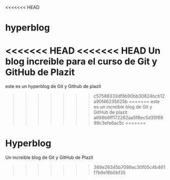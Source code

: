 <<<<<<< HEAD
# hyperblog
<<<<<<< HEAD
<<<<<<< HEAD
Un blog increible para el curso de Git y GitHub de Plazit
=======
este es un hyperblog de Git y Github de plazit
>>>>>>> c57588333df8b90bb30824bcb12a90f46235625b
=======
este es un increible blog de Git y GitHub de plazit
>>>>>>> a688b8ff172262aa5f8ec5d35f6899c3efe6ac5c
=======
# Hyperblog
Un increible blog de Git y GitHub de Plazit
>>>>>>> 388e26345b7098ec30f05c4b461f7b9e16b0bf35
